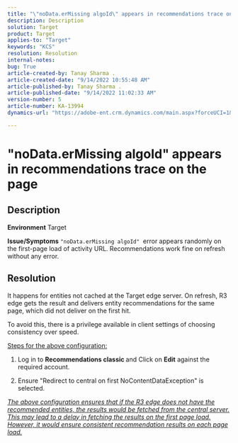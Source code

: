 ```yaml
---
title: "\"noData.erMissing algoId\" appears in recommendations trace on the page"
description: Description
solution: Target
product: Target
applies-to: "Target"
keywords: "KCS"
resolution: Resolution
internal-notes: 
bug: True
article-created-by: Tanay Sharma .
article-created-date: "9/14/2022 10:55:48 AM"
article-published-by: Tanay Sharma .
article-published-date: "9/14/2022 11:02:33 AM"
version-number: 5
article-number: KA-13994
dynamics-url: "https://adobe-ent.crm.dynamics.com/main.aspx?forceUCI=1&pagetype=entityrecord&etn=knowledgearticle&id=e3d763c7-1b34-ed11-9db1-002248086735"

---
```

# "noData.erMissing algoId" appears in recommendations trace on the page

## Description

<b>Environment</b>
Target


<b>Issue/Symptoms</b>
`"noData.erMissing algoId"`  error appears randomly on the first-page load of activity URL. Recommendations work fine on refresh without any error.


## Resolution


It happens for entities not cached at the Target edge server. On refresh, R3 edge gets the result and delivers entity recommendations for the same page, which did not deliver on the first hit.

To avoid this, there is a privilege available in client settings of choosing consistency over speed.



<u>Steps for the above configuration:</u>

1. Log in to <b>Recommendations classic </b>and Click on <b>Edit</b> against the required account.

2. Ensure "Redirect to central on first NoContentDataException" is selected.

*<u>The above configuration ensures that if the R3 edge does not have the recommended entities, the results would be fetched from the central server. This may lead to a delay in fetching the results on the first page load. However, it would ensure consistent recommendation results on each page load.</u>*


